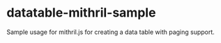 # datatable-mithril-sample
Sample usage for mithril.js for creating a data table with paging support.
